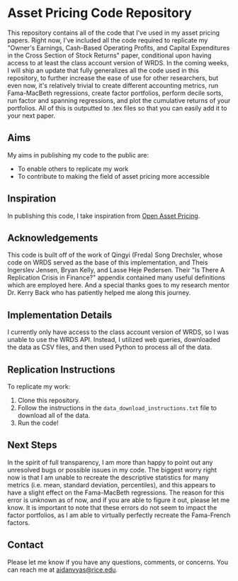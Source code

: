 # Asset Pricing Code Repository

This repository contains all of the code that I've used in my asset pricing papers.  Right now, I've included all the code required to replicate my "Owner's Earnings, Cash-Based Operating Profits, and Capital Expenditures in the Cross Section of Stock Returns" paper, conditional upon having access to at least the class account version of WRDS.  In the coming weeks, I will ship an update that fully generalizes all the code used in this repository, to further increase the ease of use for other researchers, but even now, it's relatively trivial to create different accounting metrics, run Fama-MacBeth regressions, create factor portfolios, perform decile sorts, run factor and spanning regressions, and plot the cumulative returns of your portfolios.  All of this is outputted to .tex files so that you can easily add it to your next paper.

## Aims

My aims in publishing my code to the public are:
- To enable others to replicate my work
- To contribute to making the field of asset pricing more accessible

## Inspiration

In publishing this code, I take inspiration from [Open Asset Pricing](https://www.openassetpricing.com/).

## Acknowledgements

This code is built off of the work of Qingyi (Freda) Song Drechsler, whose code on WRDS served as the base of this implementation, and Theis Ingerslev Jensen, Bryan Kelly, and Lasse Heje Pedersen. Their "Is There A Replication Crisis in Finance?" appendix contained many useful definitions which are employed here.  And a special thanks goes to my research mentor Dr. Kerry Back who has patiently helped me along this journey.

## Implementation Details

I currently only have access to the class account version of WRDS, so I was unable to use the WRDS API. Instead, I utilized web queries, downloaded the data as CSV files, and then used Python to process all of the data.

## Replication Instructions

To replicate my work:
1. Clone this repository.
2. Follow the instructions in the `data_download_instructions.txt` file to download all of the data.
3. Run the code!

## Next Steps

In the spirit of full transparency, I am more than happy to point out any unresolved bugs or possible issues in my code.  The biggest worry right now is that I am unable to recreate the descriptive statistics for many metrics (i.e. mean, standard deviation, percentiles), and this appears to have a slight effect on the Fama-MacBeth regressions.  The reason for this error is unknown as of now, and if you are able to figure it out, please let me know.  It is important to note that these errors do not seem to impact the factor portfolios, as I am able to virtually perfectly recreate the Fama-French factors.

## Contact

Please let me know if you have any questions, comments, or concerns. You can reach me at [aidanvyas@rice.edu](mailto:aidanvyas@rice.edu).
